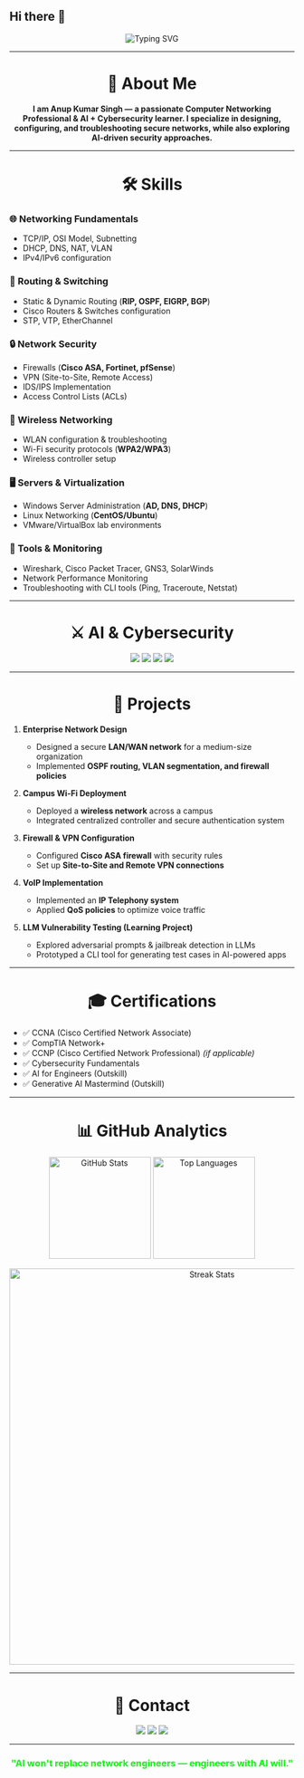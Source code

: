 ## Hi there 👋
<!-- ============================= -->
<!-- 🌐 GITHUB PORTFOLIO README    -->
<!-- Combined: AI + Cybersecurity + Networking Professional -->
<!-- Author: Anup Kumar Singh -->
<!-- ============================= -->

<!-- HEADER: Typing Animation -->
<div align="center">
  <img src="https://readme-typing-svg.demolab.com?font=Fira+Code&weight=700&size=30&duration=3000&pause=1000&color=00FF00&background=000000&center=true&vCenter=true&width=1000&height=100&lines=01000001+01101110+01110101+01110000+00100001;$+ACCESSING+SECURE+SERVER+.+.+.;$+IDENTITY+VERIFIED:+ANUP+KUMAR+SINGH;$+WELCOME+TO+NETWORKING+x+AI+LAB;$+INITIALIZING+PROFILE+.+.+." alt="Typing SVG" />
</div>

---

<!-- ABOUT ME -->
<h1 align="center">👤 About Me</h1>

<p align="center"><b>I am Anup Kumar Singh — a passionate Computer Networking Professional & AI + Cybersecurity learner. I specialize in designing, configuring, and troubleshooting secure networks, while also exploring AI-driven security approaches.</b></p>

---

<!-- SKILLS SECTION -->
<h1 align="center">🛠️ Skills</h1>

<!-- Networking Skills -->
<h3>🌐 Networking Fundamentals</h3>

- TCP/IP, OSI Model, Subnetting  
- DHCP, DNS, NAT, VLAN  
- IPv4/IPv6 configuration  

<h3>📡 Routing & Switching</h3>

- Static & Dynamic Routing (**RIP, OSPF, EIGRP, BGP**)  
- Cisco Routers & Switches configuration  
- STP, VTP, EtherChannel  

<h3>🔒 Network Security</h3>

- Firewalls (**Cisco ASA, Fortinet, pfSense**)  
- VPN (Site-to-Site, Remote Access)  
- IDS/IPS Implementation  
- Access Control Lists (ACLs)  

<h3>📶 Wireless Networking</h3>

- WLAN configuration & troubleshooting  
- Wi-Fi security protocols (**WPA2/WPA3**)  
- Wireless controller setup  

<h3>🖥️ Servers & Virtualization</h3>

- Windows Server Administration (**AD, DNS, DHCP**)  
- Linux Networking (**CentOS/Ubuntu**)  
- VMware/VirtualBox lab environments  

<h3>🔧 Tools & Monitoring</h3>

- Wireshark, Cisco Packet Tracer, GNS3, SolarWinds  
- Network Performance Monitoring  
- Troubleshooting with CLI tools (Ping, Traceroute, Netstat)  

---

<!-- AI + Cybersecurity Skills -->
<h1 align="center">⚔️ AI & Cybersecurity</h1>

<p align="center">
  <img src="https://img.shields.io/badge/LLMs-0D1117?style=for-the-badge&logo=openai&logoColor=white" />
  <img src="https://img.shields.io/badge/Prompt_Engineering-0D1117?style=for-the-badge&logo=markdown&logoColor=white" />
  <img src="https://img.shields.io/badge/AI_Pentesting-0D1117?style=for-the-badge&logo=hackthebox&logoColor=white" />
  <img src="https://img.shields.io/badge/Network_Security-0D1117?style=for-the-badge&logo=cisco&logoColor=white" />
</p>

---

<!-- PROJECTS -->
<h1 align="center">📂 Projects</h1>

1. **Enterprise Network Design**  
   - Designed a secure **LAN/WAN network** for a medium-size organization  
   - Implemented **OSPF routing, VLAN segmentation, and firewall policies**  

2. **Campus Wi-Fi Deployment**  
   - Deployed a **wireless network** across a campus  
   - Integrated centralized controller and secure authentication system  

3. **Firewall & VPN Configuration**  
   - Configured **Cisco ASA firewall** with security rules  
   - Set up **Site-to-Site and Remote VPN connections**  

4. **VoIP Implementation**  
   - Implemented an **IP Telephony system**  
   - Applied **QoS policies** to optimize voice traffic  

5. **LLM Vulnerability Testing (Learning Project)**  
   - Explored adversarial prompts & jailbreak detection in LLMs  
   - Prototyped a CLI tool for generating test cases in AI-powered apps  

---

<!-- CERTIFICATIONS -->
<h1 align="center">🎓 Certifications</h1>

- ✅ CCNA (Cisco Certified Network Associate)  
- ✅ CompTIA Network+  
- ✅ CCNP (Cisco Certified Network Professional) *(if applicable)*  
- ✅ Cybersecurity Fundamentals  
- ✅ AI for Engineers (Outskill)  
- ✅ Generative AI Mastermind (Outskill)  

---

<!-- GITHUB ANALYTICS -->
<h1 align="center">📊 GitHub Analytics</h1>

<p align="center">
  <img src="https://github-readme-stats.vercel.app/api?username=aupkumrsingh595-stack&show_icons=true&theme=chartreuse-dark&hide_border=true" height="180" alt="GitHub Stats"/>
  <img src="https://github-readme-stats.vercel.app/api/top-langs/?username=anupkumar595-stack&layout=compact&theme=chartreuse-dark&hide_border=true" height="180" alt="Top Languages"/>
</p>

<p align="center">
  <img src="https://github-readme-streak-stats.herokuapp.com/?user=anupkumrsingh595-stack&theme=chartreuse-dark&hide_border=true" width="700" alt="Streak Stats"/>
</p>

---

<!-- CONTACT -->
<h1 align="center">📧 Contact</h1>

<p align="center">
  <a href="mailto:anupkumarsingh595@gmail.com"><img src="https://img.shields.io/badge/Email-D14836?style=for-the-badge&logo=gmail&logoColor=white" /></a>
  <a href="https://www.linkedin.com/public-profile/settings?lipi=urn%3Ali%3Apage%3Ad_flagship3_profile_self_edit_contact-info%3B75TJ0tEpRdu7aCYoHdVXlg%3D%3D/"><img src="https://img.shields.io/badge/LinkedIn-0077B5?style=for-the-badge&logo=linkedin&logoColor=white" /></a>
  <a href="#"><img src="https://img.shields.io/badge/Portfolio-0D1117?style=for-the-badge&logo=vercel&logoColor=white" /></a>
</p>

---

<!-- FOOTER QUOTE -->
<div align="center">
  <h3><span style="color:#00ff00">"AI won't replace network engineers — engineers with AI will."</span></h3>
</div>

<!-- ============================= -->
<!-- END OF README -->
<!-- ============================= -->

